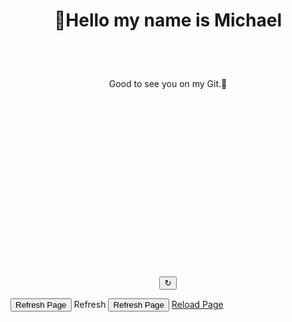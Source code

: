 # <p align="center">👋Hello my name is Michael</p>
<br>
<br>
<p align="center">Good to see you on my Git.📕</p>
<br>
<br>
<br>
<br>
<br>
<br>
<br>
<br>
<br>
<br>
<br>
<br>
<br>
<br>
<br>
<br>

<p align="center"><button onClick="window.location.reload();">↻</button></p>
<button onClick="window.location.href=window.location.href">Refresh Page</button>
<a onClick="window.location.reload()">Refresh</a>
<input type="button" value="Refresh Page" onClick="location.href=location.href">
<a href="/">Reload Page</a>

